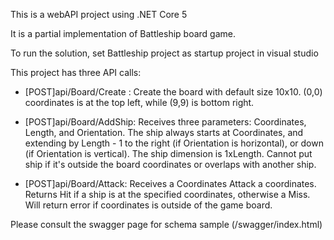 This is a webAPI project using .NET Core 5

It is a partial implementation of Battleship board game.

To run the solution, set Battleship project as startup project in visual studio

This project has three API calls:
- [POST]api/Board/Create : Create the board with default size 10x10. (0,0) coordinates is at the top left, while (9,9) is bottom right.

- [POST]api/Board/AddShip: Receives three parameters: Coordinates, Length, and Orientation.
The ship always starts at Coordinates, and extending by Length - 1 to the right (if Orientation is horizontal), or down (if Orientation is vertical). 
The ship dimension is 1xLength.
Cannot put ship if it's outside the board coordinates or overlaps with another ship.

- [POST]api/Board/Attack: Receives a Coordinates
Attack a coordinates. Returns Hit if a ship is at the specified coordinates, otherwise a Miss. Will return error if coordinates is outside of the game board.

Please consult the swagger page for schema sample (/swagger/index.html)